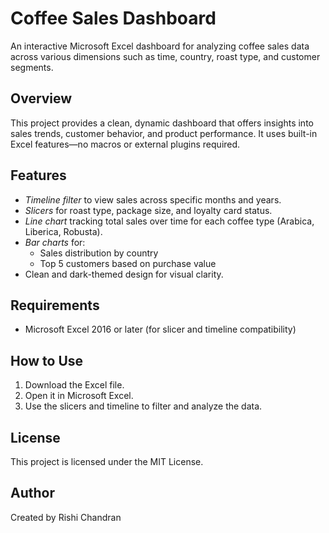 # Coffee Sales Dashboard

An interactive Microsoft Excel dashboard for analyzing coffee sales data across various dimensions such as time, country, roast type, and customer segments.

## Overview

This project provides a clean, dynamic dashboard that offers insights into sales trends, customer behavior, and product performance. It uses built-in Excel features—no macros or external plugins required.

## Features

- *Timeline filter* to view sales across specific months and years.
- *Slicers* for roast type, package size, and loyalty card status.
- *Line chart* tracking total sales over time for each coffee type (Arabica, Liberica, Robusta).
- *Bar charts* for:
  - Sales distribution by country
  - Top 5 customers based on purchase value
- Clean and dark-themed design for visual clarity.

## Requirements

- Microsoft Excel 2016 or later (for slicer and timeline compatibility)

## How to Use

1. Download the Excel file.
2. Open it in Microsoft Excel.
3. Use the slicers and timeline to filter and analyze the data.

## License

This project is licensed under the MIT License.

## Author

Created by Rishi Chandran  
